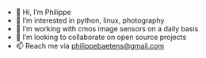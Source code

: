 - 👋 Hi, I’m Philippe
- 👀 I’m interested in python, linux, photography
- 🌱 I’m working with cmos image sensors on a daily basis
- 💞️ I’m looking to collaborate on open source projects
- 📫 Reach me via philippebaetens@gmail.com

<!---
fiepfiep/fiepfiep is a ✨ special ✨ repository because its `README.md` (this file) appears on your GitHub profile.
You can click the Preview link to take a look at your changes.
--->

